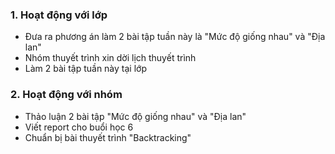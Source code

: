 ### 1. Hoạt động với lớp

- Đưa ra phương án làm  2 bài tập tuần này là "Mức độ giống nhau" và "Địa lan"
- Nhóm thuyết trình xin dời lịch thuyết trình
- Làm 2 bài tập tuần này tại lớp
### 2. Hoạt động với nhóm 

- Thảo luận 2 bài tập "Mức độ giống nhau" và "Địa lan"
- Viết report cho buổi học 6
- Chuẩn bị bài thuyết trình "Backtracking"